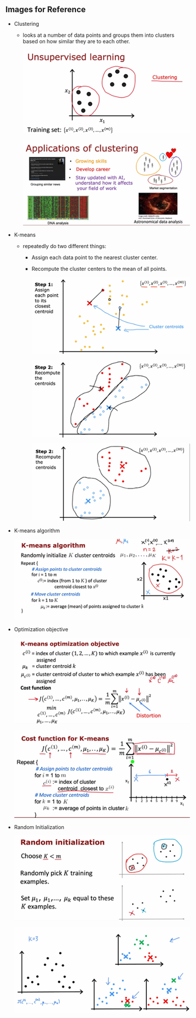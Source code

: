 ## Images for Reference

- Clustering

    - looks at a number of data points and groups them into clusters based on how similar they are to each other.

        ![alt text](image.png)

        ![alt text](image-1.png)

- K-means

    - repeatedly do two different things:

        - Assign each data point to the nearest cluster center.

        - Recompute the cluster centers to the mean of all points.

            ![alt text](image-2.png)

            ![alt text](image-3.png)

            ![alt text](image-4.png)
        
- K-means algorithm        

    ![alt text](image-5.png) 


- Optimization objective

    ![alt text](image-6.png)

    ![alt text](image-7.png)

- Random Initialization    

    ![alt text](image-8.png)

    ![alt text](image-9.png)